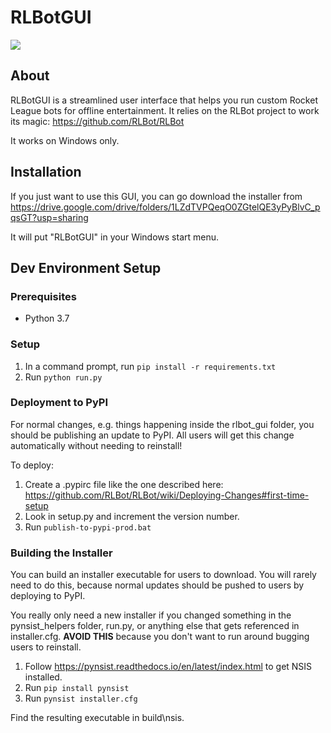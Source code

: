# RLBotGUI

[<img src="https://img.shields.io/pypi/v/rlbot-gui.svg">](https://pypi.org/project/rlbot-gui/)

## About

RLBotGUI is a streamlined user interface that helps you run custom
Rocket League bots for offline entertainment. It relies on the RLBot
project to work its magic: https://github.com/RLBot/RLBot

It works on Windows only.

## Installation

If you just want to use this GUI, you can go download the installer from
https://drive.google.com/drive/folders/1LZdTVPQeqO0ZGtelQE3yPyBlvC_pqsGT?usp=sharing

It will put "RLBotGUI" in your Windows start menu.

## Dev Environment Setup

### Prerequisites

- Python 3.7

### Setup

1. In a command prompt, run `pip install -r requirements.txt`
2. Run `python run.py`

### Deployment to PyPI

For normal changes, e.g. things happening inside the rlbot_gui folder,
you should be publishing an update to PyPI. All users will get this change
automatically without needing to reinstall!

To deploy:
1. Create a .pypirc file like the one described here:
https://github.com/RLBot/RLBot/wiki/Deploying-Changes#first-time-setup
1. Look in setup.py and increment the version number.
1. Run `publish-to-pypi-prod.bat`

### Building the Installer

You can build an installer executable for users to download. You will rarely need
to do this, because normal updates should be pushed to users by deploying to PyPI.

You really only need a new installer if you changed something in the pynsist_helpers
folder, run.py, or anything else that gets referenced in installer.cfg. **AVOID THIS**
because you don't want to run around bugging users to reinstall.

1. Follow https://pynsist.readthedocs.io/en/latest/index.html to get NSIS installed.
2. Run `pip install pynsist`
3. Run `pynsist installer.cfg`

Find the resulting executable in build\nsis.
